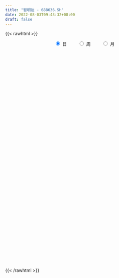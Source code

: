 ```yaml
---
title: "智明达 - 688636.SH"
date: 2022-08-03T09:43:32+08:00
draft: false
---
```

{{< rawhtml >}}
    <div style="text-align: center">
        <label style="padding: 1rem;"><input style="margin-right: .5rem" type="radio" name="period" value="D" checked onclick="period_change(this)">日</label>
        <label style="padding: 1rem;"><input style="margin-right: .5rem" type="radio" name="period" value="W" onclick="period_change(this)">周</label>
        <label style="padding: 1rem;"><input style="margin-right: .5rem" type="radio" name="period" value="M" onclick="period_change(this)">月</label>
    </div>
    <div id="chart" style="height: 700px;"></div> 
    <script type="text/javascript">
        const D_v = [79274.95,53108.27,35374.53,19768.39,12903.11,21244.95,19592.11,17077.95,37607.28,32082.12,19653.44,19874.63,28182.39,15659.11,8612.95,14448.05,12480.01,13834.0,8678.06,15687.41,9665.15,12641.65,10757.03,25453.49,20637.5,12817.15,11473.11,15832.84,8902.2,10963.69,9012.7,10801.53,9935.96,16083.47,13049.67,11991.23,13305.2,11885.19,10457.01,9531.5,12597.78,10538.15,7481.8,9648.52,6982.36,5727.07,6908.27,6891.91,8076.68,6843.13,10282.12,12525.42,8717.39,6806.19,7537.62,7002.62,6052.35,18936.92,11222.48,10868.06,7192.19,8555.87,10202.47,8637.24,8485.13,5854.4,5423.32,7317.7,10358.78,7995.58,6985.21,3930.82,8229.37,9257.38,13684.63,7443.06,9639.89,6440.09,5118.89,4720.68,5715.18,6319.39,4730.19,3236.03,3941.19,4542.49,3548.58,2391.68,4724.45,5131.36,3006.86,4582.27,12167.63,9109.7,5257.21,3745.69,4232.13,2663.39,3377.34,1876.08,6766.85,3268.89,7028.26,4500.81,3339.81,2749.29,4321.29,1896.17,3902.78,4009.63,5134.99,5645.36,4268.24,5788.28,8571.97,4132.04,5221.09,2658.57,6369.04,4418.4,5269.22,5748.34,3895.03,4077.79,4203.3,2617.64,2396.46,1723.37,3371.72,1948.95,3403.93,6611.35,12550.39,5883.54,4080.53,2963.84,4839.79,5405.7,4099.72,4273.32,3401.56,2840.02,5562.17,4030.38,6009.1,3858.13,3098.27,3071.83,3273.31,5636.26,2497.24,2846.06,3055.81,2702.6,2684.9,3300.15,3443.44,3398.85,2516.93,2440.56,3394.5,3945.08,2219.62,1615.38,3695.74,2637.42,2472.02,1704.45,2262.41,1310.73,3256.08,1067.64,3004.91,1230.55,1393.9,3315.03,1538.17,1571.13,2744.67,3426.45,1705.18,2130.29,3638.12,3092.4,2073.75,1056.56,5345.83,4855.16,2439.04,2144.94,4833.9,4285.38,4472.11,4243.49,4300.38,2037.35,1676.84,2963.08,2033.85,1991.07,2774.7,2440.84,1564.53,4666.26,6805.97,7645.61,3843.52,2390.77,1630.23,1650.35,1724.27,2105.97,2113.73,4291.07,2804.98,3250.37,2104.57,1390.28,1268.27,1269.87,2452.77,1798.15,4394.74,3024.84,1379.1,3452.58,2117.88,2205.83,2126.32,1773.73,1399.02,927.14,2496.9,940.99,1956.13,1148.35,2644.78,2124.44,888.91,5257.75,2209.32,1939.49,6113.28,4321.0,3638.03,3485.17,2176.59,2611.23,3175.96,4474.68,2435.5,2428.67,2350.63,4213.36,4416.04,4006.55,2816.58,6498.36,7551.68,5281.35,7694.61,9437.26,7485.81,2977.66,2456.37,7267.24,6538.73,7205.75,6321.31,5688.18,4943.55,5054.7,5122.68,9674.89,3921.21,4640.95,4759.2,2559.19,4167.67,5278.89,6538.19,5419.37,5180.9,4934.72,5125.69,4932.22,3125.15,3653.34,4694.94,1967.23,7594.93,6588.09,6320.98,8121.5,6074.83,4126.41,5724.43,4667.53,3596.91,5092.46,4377.23,2602.55,1831.31,2831.76,2371.71,3538.63,1930.41,3082.56,1690.58,5333.55,5360.24,3081.08,4326.52,5850.57,2534.04,2484.23,4415.44,2609.76,1811.3,2327.28,4923.47]
const D_histogram = [0.0,-1.3708034188,-2.8250977963,-3.6338449263,-3.9202888722,-4.137486379,-3.7952404672,-3.2309762659,-2.2925857301,-1.417022897,-0.636909729,-0.084977418,-0.0679264777,-0.2777396334,-0.302855773,-0.485254633,-0.5570946775,-0.2163692747,0.0758437245,0.6782615018,1.0929013727,1.228410662,1.2843620385,1.8697956493,2.5153838942,2.7749176909,2.7023508192,2.9661919325,2.7808425235,2.9031735708,2.7777447045,2.642773144,2.2967413712,2.55182739,3.1268418117,3.260757971,2.7055280293,1.9946504132,1.3446558154,0.956559907,0.3634082392,0.1282936,0.0581465413,-0.4960089038,-0.8306788152,-1.2891399323,-1.3974445501,-1.4095178561,-0.9911163708,-0.8356699857,-0.7753398387,-0.3567401052,0.1338210698,0.4564794945,0.2672954587,0.2516208489,-0.0379592027,0.6679577345,1.4742909102,1.6055118617,1.6183067041,1.8218257217,1.2149205458,1.2101743334,0.6454114909,0.1591889575,-0.3854210077,-0.5913075394,-0.2779105565,0.0605411191,0.45361413,0.5599784771,0.5436049532,0.2437899968,0.6781187671,0.3568050175,0.8970108535,1.1810255579,1.1783942795,0.7019042656,0.7316392406,1.1130923426,0.8992086269,0.6697864314,0.3696493462,-0.2311443569,-0.4561230637,-0.7837120103,-1.1879267304,-1.9257875416,-2.0715482703,-1.5868552835,0.1620968221,1.778589127,2.9124732099,3.2374477359,3.362212598,3.0333034727,2.9306992131,2.4536289408,1.188822677,0.3164821084,-0.4735441191,-0.8286972044,-0.895879162,-1.5338802096,-2.2368096797,-2.6417360244,-3.225110457,-3.6130900219,-3.6151773732,-3.7135757328,-3.6723701932,-3.4863994912,-1.7755980357,-1.2560088385,-1.8456570513,-2.1260465106,-3.1107524112,-2.8578697837,-3.232363989,-3.1874915808,-3.0522687568,-2.9786105866,-2.2705269056,-1.864912472,-1.5893111724,-1.4053865236,-0.9298971098,-0.8056465543,-1.0593852916,0.0221883829,0.889044178,1.5145002139,1.3110447449,1.1126440158,1.6700281899,1.8856938094,1.7656361114,1.5656964273,1.2307034558,1.0657719791,1.4520759737,1.7225342402,2.4102673794,2.9006272089,2.9675646717,2.6745972292,2.1914754961,2.5054999611,2.4080079404,2.0719911901,1.5859621173,0.9199200936,0.2064147879,-0.0378670314,-0.0389743604,-0.0151530791,-0.2353827802,-0.7458309526,-1.1161627505,-1.5196665208,-1.8536136852,-1.8184612142,-2.04169654,-2.0340043104,-1.9954011732,-1.7670589393,-1.5381390665,-1.2273688626,-1.342106362,-1.3934673361,-1.0788720386,-0.8852541658,-0.7985690536,-1.0369020558,-1.1966969848,-1.0325945906,-1.2224750948,-0.8148298333,-0.4223217243,-0.2101625195,-0.7100841075,-0.9903223619,-1.3150307725,-1.4963453797,-1.8767257937,-1.8445651741,-1.7631882466,-1.6161110258,-0.883686989,-0.0594377475,0.535509241,0.4405931878,0.6154210425,0.814096448,0.6089301344,0.6545978317,0.4317627328,0.5376231907,0.3392075562,0.2634777942,0.1678207883,-0.1922412359,-1.3024291,-1.3531704819,-1.1125659838,-0.7568645524,-0.3727474211,-0.1451832907,-0.0515926462,0.0591747486,0.4134447793,0.7304306376,0.8270763187,0.8105744768,0.8587413506,0.7961784635,0.6567428327,0.4251596741,0.215914254,-0.0894688105,-0.2972212719,-0.210127138,-0.0393184153,0.0608629106,0.0928788405,0.1919609148,0.5380454759,0.4216062615,0.3222666651,0.1966363314,0.18000408,0.1555701426,0.1724830926,0.0640602319,-0.1543972326,-0.2028275679,-0.3561144598,-0.594355973,-0.8317965975,-0.8406032042,-0.4382473946,-0.2169201248,-0.2024907592,-0.2089076804,-0.1739712842,-0.369820993,-0.2805694244,-0.3874417655,-0.4180259461,-0.3114461238,-0.1320680998,-0.353314853,-0.4763047937,0.0888550019,0.2705473268,0.7888709332,1.6411051687,2.0536879635,2.4515761979,2.8814552933,2.7789784053,2.7483877728,2.51185735,2.1363295485,2.1562810192,2.2713701197,2.5478368355,2.6473286748,2.622732236,2.2387026561,1.8888380083,1.7952318337,1.7979647825,1.5805095519,1.1052063702,0.9265609212,1.0451306538,1.0605936978,0.6929443019,0.2190090275,-0.4088797838,-0.5071888805,-0.7663122913,-1.0598466097,-1.4279834663,-1.4572042359,-1.4210319437,-1.2940285149,-1.4992609556,-1.9068529564,-1.5725359205,-0.7514081056,-0.2912639203,-0.2205956334,-0.2479117273,-0.2721042264,-0.2445872777,-0.0866274899,-0.2315159458,-0.3315481432,-0.2660014008,-0.3764714454,-0.6359268665,-0.9769038306,-1.2193259236,-1.2019699571,-1.2248151323,-0.8406518967,-0.3861702328,-0.039470541,0.2330760688,0.3894432015,0.1748126283,0.0716289414,0.2873272822,0.4363000811,0.3859516298,0.1869051022,-0.2051005275]
const D_fast = [0.0,-1.7135042735,-3.8740731001,-5.5912814616,-6.8577976256,-8.1093667271,-8.7159309322,-8.9594107974,-8.594166694,-8.0728595852,-7.4519738494,-6.9212858929,-6.9212165721,-7.2004646361,-7.3012947189,-7.6050072371,-7.816120951,-7.529487867,-7.2183139366,-6.4463307838,-5.7584655698,-5.3158536149,-4.9388117288,-3.8859292057,-2.6114949872,-1.6582317678,-1.0552109347,-0.0498218383,0.4600393835,1.3081638236,1.8771711334,2.4028928589,2.6310464289,3.5240892952,4.8808141699,5.8299198219,5.9510718875,5.7388568747,5.4250262307,5.2760702991,4.7737706911,4.5707294519,4.5151190285,3.8369613575,3.2946217422,2.513875642,2.0562098867,1.6917571167,1.8623795093,1.8089083979,1.6754035854,2.0048182925,2.5288347349,2.9656130333,2.8432528621,2.8904834646,2.5914136123,3.4643199831,4.6392258863,5.1718248033,5.5891963217,6.2481717697,5.9449967302,6.2427941012,5.8393841314,5.3929588374,4.7519936203,4.3982802038,4.6421995475,4.9957865029,5.5022630462,5.7486220127,5.8681497271,5.6292822699,6.233140732,6.0010282367,6.7654867861,7.34475788,7.6367251714,7.335711224,7.5483560091,8.2080821967,8.2190006378,8.1570250502,7.9493003015,7.2907205091,6.9517110364,6.4281940873,5.7269976846,4.507689988,3.8440421917,3.9320213577,5.7214976688,7.7826372554,9.6446396408,10.7789761007,11.7442941123,12.1737108552,12.8037813989,12.9401183617,11.9725177672,11.1792977257,10.2708854684,9.708558082,9.4174063339,8.395935234,7.1338033439,6.0684429931,4.6787909462,3.3875388759,2.4816571812,1.4548648884,0.5779778797,-0.107651291,1.1592506555,1.3648376431,0.3137751674,-0.4981259194,-2.2605199229,-2.7221047413,-3.9046899438,-4.6566904308,-5.284534796,-5.9555292725,-5.8150773179,-5.8756910023,-5.9974174958,-6.1648394779,-5.9218243416,-5.9989854246,-6.5175704849,-5.4304497146,-4.341332875,-3.3372517856,-3.2129460684,-3.1331857935,-2.1582945719,-1.4712055001,-1.1498541702,-0.9583697475,-0.9856868551,-0.884175337,-0.134852349,0.5662394776,1.8565394616,3.0720560934,3.8808847241,4.2565665888,4.3213137298,5.2617131851,5.7662231495,5.9482041967,5.8586656532,5.422603653,4.7607020442,4.506953467,4.4961025479,4.5161355595,4.2370601633,3.5401542528,2.8907817673,2.1073613668,1.310010781,0.8905479485,0.1568884877,-0.3439203603,-0.8041675164,-1.0175900174,-1.1732049111,-1.1692769229,-1.6195410128,-2.0192688209,-1.9743915331,-2.0020872018,-2.115044353,-2.6126028692,-3.0715720443,-3.1656182978,-3.6611175756,-3.4571797725,-3.1702520946,-3.0106335197,-3.6880761345,-4.2158949794,-4.8693610831,-5.4247620353,-6.2743238977,-6.7033045716,-7.0627247057,-7.3196752414,-6.8081729519,-5.9987831472,-5.2699588484,-5.2547266047,-4.9260434894,-4.5238439719,-4.5767777519,-4.3674605967,-4.4823550124,-4.2420887568,-4.3557025023,-4.3655628157,-4.4192646246,-4.8273869578,-6.2631820968,-6.6522160992,-6.6897530971,-6.5232678037,-6.2323375277,-6.04106922,-5.960376737,-5.8348156551,-5.3771844296,-4.8775909119,-4.5741761511,-4.3880343739,-4.1251821623,-3.9887004335,-3.9639503562,-4.0892435963,-4.2445104529,-4.57226072,-4.8543184994,-4.8197561499,-4.6587770311,-4.5433799776,-4.4881443376,-4.3410720346,-3.8604761045,-3.8715137535,-3.8902866836,-3.9667579345,-3.9383891659,-3.9239305676,-3.8638968445,-3.9563046473,-4.2133614198,-4.3124986471,-4.554814154,-4.9416446605,-5.3870344344,-5.605991842,-5.3131978812,-5.1461006425,-5.1822939668,-5.2409378081,-5.2494942329,-5.5377991899,-5.5186899774,-5.7224227599,-5.857513427,-5.8287951356,-5.6824341366,-5.992009603,-6.2340757422,-5.6467021961,-5.3973730395,-4.6818316998,-3.4193211722,-2.4933163864,-1.4825341026,-0.3322911839,0.2599765294,0.9164828401,1.3079167549,1.4664713404,2.025493066,2.7084246964,3.6218506211,4.3831746291,5.0142612493,5.1899073335,5.3122521876,5.6674539715,6.119678116,6.2973502734,6.0983486842,6.1513434655,6.5311958615,6.81180733,6.6173940095,6.198210992,5.4681022348,5.242995918,4.7922944343,4.2337984635,3.5086657403,3.1151439117,2.796058218,2.5995545181,2.0195068385,1.1352015985,1.0763846544,1.7096604428,2.0969886481,2.1125080266,2.0232140009,1.9309954452,1.8973655745,2.0336684898,1.8309010474,1.6479818143,1.6470282064,1.4424403005,1.0240031627,0.438800241,-0.1084533329,-0.3915898557,-0.7206388139,-0.5466385525,-0.1886994469,0.1481326097,0.4789482368,0.7326761698,0.5617487536,0.4764723021,0.7640024635,1.0220502826,1.0681897388,0.9158694867,0.4725887252]
const D_slow = [0.0,-0.3427008547,-1.0489753038,-1.9574365353,-2.9375087534,-3.9718803481,-4.9206904649,-5.7284345314,-6.3015809639,-6.6558366882,-6.8150641204,-6.8363084749,-6.8532900944,-6.9227250027,-6.9984389459,-7.1197526042,-7.2590262736,-7.3131185922,-7.2941576611,-7.1245922856,-6.8513669425,-6.544264277,-6.2231737673,-5.755724855,-5.1268788814,-4.4331494587,-3.7575617539,-3.0160137708,-2.3208031399,-1.5950097472,-0.9005735711,-0.2398802851,0.3343050577,0.9722619052,1.7539723581,2.5691618509,3.2455438582,3.7442064615,4.0803704154,4.3195103921,4.4103624519,4.4424358519,4.4569724872,4.3329702613,4.1253005575,3.8030155744,3.4536544368,3.1012749728,2.8534958801,2.6445783837,2.450743424,2.3615583977,2.3950136651,2.5091335388,2.5759574034,2.6388626157,2.629372815,2.7963622486,3.1649349761,3.5663129416,3.9708896176,4.426346048,4.7300761845,5.0326197678,5.1939726405,5.2337698799,5.137414628,4.9895877431,4.920110104,4.9352453838,5.0486489163,5.1886435356,5.3245447739,5.3854922731,5.5550219649,5.6442232192,5.8684759326,6.1637323221,6.4583308919,6.6338069584,6.8167167685,7.0949898542,7.3197920109,7.4872386187,7.5796509553,7.5218648661,7.4078341001,7.2119060976,6.914924415,6.4334775296,5.915590462,5.5188766411,5.5594008467,6.0040481284,6.7321664309,7.5415283649,8.3820815143,9.1404073825,9.8730821858,10.486489421,10.7836950902,10.8628156173,10.7444295875,10.5372552864,10.3132854959,9.9298154435,9.3706130236,8.7101790175,7.9039014032,7.0006288978,6.0968345545,5.1684406213,4.2503480729,3.3787482002,2.9348486912,2.6208464816,2.1594322188,1.6279205911,0.8502324883,0.1357650424,-0.6723259548,-1.46919885,-2.2322660392,-2.9769186859,-3.5445504123,-4.0107785303,-4.4081063234,-4.7594529543,-4.9919272317,-5.1933388703,-5.4581851932,-5.4526380975,-5.230377053,-4.8517519995,-4.5239908133,-4.2458298093,-3.8283227619,-3.3568993095,-2.9154902816,-2.5240661748,-2.2163903109,-1.9499473161,-1.5869283227,-1.1562947626,-0.5537279178,0.1714288844,0.9133200524,1.5819693597,2.1298382337,2.756213224,3.3582152091,3.8762130066,4.2727035359,4.5026835593,4.5542872563,4.5448204984,4.5350769083,4.5312886386,4.4724429435,4.2859852054,4.0069445178,3.6270278876,3.1636244663,2.7090091627,2.1985850277,1.6900839501,1.1912336568,0.749468922,0.3649341554,0.0580919397,-0.2774346508,-0.6258014848,-0.8955194945,-1.1168330359,-1.3164752993,-1.5757008133,-1.8748750595,-2.1330237072,-2.4386424809,-2.6423499392,-2.7479303703,-2.8004710002,-2.977992027,-3.2255726175,-3.5543303106,-3.9284166556,-4.397598104,-4.8587393975,-5.2995364591,-5.7035642156,-5.9244859629,-5.9393453997,-5.8054680895,-5.6953197925,-5.5414645319,-5.3379404199,-5.1857078863,-5.0220584284,-4.9141177452,-4.7797119475,-4.6949100585,-4.6290406099,-4.5870854128,-4.6351457218,-4.9607529968,-5.2990456173,-5.5771871132,-5.7664032513,-5.8595901066,-5.8958859293,-5.9087840908,-5.8939904037,-5.7906292089,-5.6080215495,-5.4012524698,-5.1986088506,-4.983923513,-4.7848788971,-4.6206931889,-4.5144032704,-4.4604247069,-4.4827919095,-4.5570972275,-4.609629012,-4.6194586158,-4.6042428882,-4.581023178,-4.5330329493,-4.3985215804,-4.293120015,-4.2125533487,-4.1633942659,-4.1183932459,-4.0795007102,-4.0363799371,-4.0203648791,-4.0589641873,-4.1096710792,-4.1986996942,-4.3472886874,-4.5552378368,-4.7653886379,-4.8749504865,-4.9291805177,-4.9798032075,-5.0320301276,-5.0755229487,-5.1679781969,-5.238120553,-5.3349809944,-5.4394874809,-5.5173490119,-5.5503660368,-5.6386947501,-5.7577709485,-5.735557198,-5.6679203663,-5.470702633,-5.0604263408,-4.54700435,-3.9341103005,-3.2137464772,-2.5190018758,-1.8319049326,-1.2039405951,-0.669858208,-0.1307879532,0.4370545767,1.0740137856,1.7358459543,2.3915290133,2.9512046773,3.4234141794,3.8722221378,4.3217133334,4.7168407214,4.993142314,5.2247825443,5.4860652077,5.7512136322,5.9244497076,5.9792019645,5.8769820186,5.7501847984,5.5586067256,5.2936450732,4.9366492066,4.5723481476,4.2170901617,3.893583033,3.5187677941,3.042054555,2.6489205749,2.4610685485,2.3882525684,2.33310366,2.2711257282,2.2030996716,2.1419528522,2.1202959797,2.0624169933,1.9795299575,1.9130296073,1.8189117459,1.6599300293,1.4157040716,1.1108725907,0.8103801014,0.5041763184,0.2940133442,0.197470786,0.1876031507,0.2458721679,0.3432329683,0.3869361254,0.4048433607,0.4766751813,0.5857502015,0.682238109,0.7289643845,0.6776892527]
const D_data = [['2021-04-08', 85.0, 107.98, 82.01, 119.88],['2021-04-09', 95.8, 86.5, 86.5, 97.9],['2021-04-12', 84.1, 76.0, 76.0, 86.49],['2021-04-13', 75.21, 75.14, 73.09, 79.44],['2021-04-14', 75.0, 75.33, 74.05, 77.0],['2021-04-15', 74.65, 71.1, 69.8, 75.27],['2021-04-16', 70.68, 74.63, 70.2, 75.97],['2021-04-19', 73.66, 76.29, 73.61, 77.58],['2021-04-20', 75.77, 81.98, 74.37, 86.87],['2021-04-21', 83.99, 83.7, 82.54, 89.5],['2021-04-22', 84.78, 85.21, 82.09, 86.66],['2021-04-23', 84.49, 84.7, 83.5, 87.35],['2021-04-26', 84.78, 78.5, 77.0, 86.5],['2021-04-27', 78.2, 74.01, 73.66, 78.84],['2021-04-28', 73.6, 74.46, 72.02, 74.96],['2021-04-29', 73.8, 70.6, 70.18, 76.95],['2021-04-30', 70.6, 69.85, 68.51, 72.42],['2021-05-06', 70.0, 74.4, 69.5, 74.64],['2021-05-07', 74.4, 74.41, 72.44, 75.2],['2021-05-10', 75.1, 80.0, 75.0, 80.96],['2021-05-11', 79.2, 80.12, 77.1, 81.5],['2021-05-12', 79.86, 78.09, 74.42, 80.31],['2021-05-13', 77.0, 77.71, 76.83, 82.47],['2021-05-14', 78.1, 86.5, 77.21, 88.89],['2021-05-17', 87.0, 91.58, 87.0, 94.19],['2021-05-18', 90.48, 90.64, 88.12, 93.3],['2021-05-19', 89.44, 88.6, 87.51, 93.8],['2021-05-20', 90.16, 95.13, 87.02, 97.99],['2021-05-21', 95.1, 91.64, 90.8, 95.13],['2021-05-24', 91.5, 97.33, 88.57, 97.84],['2021-05-25', 99.2, 96.32, 95.01, 100.98],['2021-05-26', 96.71, 97.59, 96.4, 103.5],['2021-05-27', 97.0, 95.63, 94.22, 99.2],['2021-05-28', 96.02, 104.96, 95.3, 105.12],['2021-05-31', 104.0, 113.7, 103.99, 113.7],['2021-06-01', 112.05, 112.97, 110.56, 116.59],['2021-06-02', 111.03, 106.0, 103.88, 116.59],['2021-06-03', 107.3, 103.0, 102.12, 110.38],['2021-06-04', 102.5, 101.97, 100.64, 106.5],['2021-06-07', 103.02, 103.96, 99.57, 106.86],['2021-06-08', 103.05, 99.88, 97.03, 103.99],['2021-06-09', 99.88, 102.95, 99.02, 104.44],['2021-06-10', 102.56, 104.9, 101.0, 107.18],['2021-06-11', 106.0, 97.59, 97.5, 106.64],['2021-06-15', 97.04, 98.0, 95.0, 99.88],['2021-06-16', 97.28, 94.01, 93.75, 99.91],['2021-06-17', 94.1, 96.3, 92.8, 97.47],['2021-06-18', 95.9, 96.52, 95.55, 99.85],['2021-06-21', 96.27, 102.48, 95.57, 104.23],['2021-06-22', 102.66, 100.4, 99.1, 104.28],['2021-06-23', 104.01, 99.51, 99.34, 106.65],['2021-06-24', 101.0, 105.19, 100.51, 106.32],['2021-06-25', 105.0, 108.81, 104.63, 109.66],['2021-06-28', 108.88, 109.5, 107.0, 112.68],['2021-06-29', 109.8, 104.1, 102.13, 110.88],['2021-06-30', 103.9, 106.3, 103.01, 109.64],['2021-07-01', 106.3, 102.5, 101.99, 107.85],['2021-07-02', 106.48, 116.75, 104.8, 123.0],['2021-07-05', 120.0, 123.4, 118.0, 125.0],['2021-07-06', 123.04, 119.2, 116.72, 126.68],['2021-07-07', 120.45, 119.94, 115.11, 120.84],['2021-07-08', 119.94, 124.9, 118.3, 128.55],['2021-07-09', 122.3, 115.52, 114.17, 124.7],['2021-07-12', 115.8, 123.08, 115.8, 123.6],['2021-07-13', 123.57, 115.99, 114.78, 123.8],['2021-07-14', 115.98, 115.19, 111.12, 116.02],['2021-07-15', 113.13, 112.31, 109.31, 114.69],['2021-07-16', 112.4, 114.85, 111.59, 118.68],['2021-07-19', 113.98, 122.01, 113.85, 124.87],['2021-07-20', 120.97, 124.71, 119.0, 126.77],['2021-07-21', 124.14, 128.3, 124.14, 130.49],['2021-07-22', 127.0, 127.2, 124.67, 128.4],['2021-07-23', 128.18, 127.1, 123.24, 132.53],['2021-07-26', 127.2, 123.77, 122.09, 130.87],['2021-07-27', 125.24, 134.49, 123.98, 140.6],['2021-07-28', 132.0, 126.54, 124.6, 134.99],['2021-07-29', 127.29, 139.26, 127.29, 140.0],['2021-07-30', 138.0, 139.98, 136.3, 143.0],['2021-08-02', 141.59, 139.0, 135.01, 141.59],['2021-08-03', 139.0, 133.45, 133.0, 141.68],['2021-08-04', 136.31, 140.12, 134.6, 142.88],['2021-08-05', 139.58, 147.38, 137.4, 147.8],['2021-08-06', 145.9, 142.21, 141.02, 146.46],['2021-08-09', 142.21, 142.5, 140.5, 145.5],['2021-08-10', 144.86, 141.67, 140.68, 146.95],['2021-08-11', 142.0, 136.59, 134.0, 142.0],['2021-08-12', 136.01, 139.85, 134.1, 140.43],['2021-08-13', 140.0, 137.61, 135.12, 140.5],['2021-08-16', 137.47, 134.88, 129.0, 138.74],['2021-08-17', 134.99, 127.3, 126.01, 135.46],['2021-08-18', 129.21, 131.6, 126.58, 132.5],['2021-08-19', 130.51, 139.77, 130.32, 140.5],['2021-08-20', 145.0, 161.9, 141.36, 162.8],['2021-08-23', 162.55, 170.98, 161.69, 172.96],['2021-08-24', 164.0, 175.19, 163.8, 175.8],['2021-08-25', 172.73, 172.5, 168.56, 180.0],['2021-08-26', 172.19, 175.0, 170.82, 182.63],['2021-08-27', 170.74, 172.58, 168.23, 174.98],['2021-08-30', 172.47, 178.0, 170.0, 182.83],['2021-08-31', 178.6, 175.35, 174.48, 180.58],['2021-09-01', 175.35, 163.73, 161.92, 176.99],['2021-09-02', 162.67, 165.0, 161.17, 170.96],['2021-09-03', 166.66, 163.0, 151.49, 170.79],['2021-09-06', 159.2, 166.34, 154.37, 167.69],['2021-09-07', 167.38, 169.6, 163.1, 178.87],['2021-09-08', 167.0, 161.0, 158.28, 168.88],['2021-09-09', 160.01, 156.41, 151.0, 162.97],['2021-09-10', 157.6, 156.47, 154.0, 158.88],['2021-09-13', 156.46, 150.38, 147.31, 156.46],['2021-09-14', 152.64, 148.51, 147.01, 155.0],['2021-09-15', 149.0, 150.32, 142.8, 151.64],['2021-09-16', 150.19, 146.7, 144.57, 155.46],['2021-09-17', 152.0, 146.0, 139.0, 152.8],['2021-09-22', 142.22, 146.1, 139.02, 149.27],['2021-09-23', 146.1, 168.7, 146.1, 172.68],['2021-09-24', 165.0, 159.0, 158.1, 166.99],['2021-09-27', 160.0, 144.0, 140.99, 160.0],['2021-09-28', 146.16, 144.19, 141.5, 147.59],['2021-09-29', 144.19, 130.0, 127.08, 144.19],['2021-09-30', 130.0, 141.2, 130.0, 142.48],['2021-10-08', 145.0, 130.52, 130.1, 145.0],['2021-10-11', 130.29, 132.15, 127.78, 137.3],['2021-10-12', 129.0, 131.0, 125.0, 133.86],['2021-10-13', 129.57, 128.0, 123.23, 129.57],['2021-10-14', 127.35, 135.5, 127.11, 138.8],['2021-10-15', 134.08, 132.53, 131.88, 139.35],['2021-10-18', 131.5, 130.76, 128.0, 133.69],['2021-10-19', 129.95, 129.0, 128.0, 132.27],['2021-10-20', 129.0, 132.81, 127.0, 133.91],['2021-10-21', 133.4, 128.61, 128.5, 133.98],['2021-10-22', 128.23, 122.01, 120.14, 128.23],['2021-10-25', 122.27, 139.8, 121.01, 139.8],['2021-10-26', 129.5, 142.0, 124.01, 147.6],['2021-10-27', 144.84, 143.27, 140.5, 148.49],['2021-10-28', 146.07, 134.49, 134.31, 146.07],['2021-10-29', 132.0, 133.81, 131.64, 138.68],['2021-11-01', 140.0, 144.8, 134.57, 146.5],['2021-11-02', 155.0, 143.53, 142.41, 158.6],['2021-11-03', 143.58, 140.6, 138.84, 147.88],['2021-11-04', 141.2, 139.68, 138.13, 146.94],['2021-11-05', 139.86, 137.32, 137.32, 145.49],['2021-11-08', 136.11, 138.72, 134.69, 139.97],['2021-11-09', 137.0, 146.99, 136.86, 147.32],['2021-11-10', 146.39, 148.4, 144.75, 150.33],['2021-11-11', 147.24, 157.77, 147.24, 161.18],['2021-11-12', 160.24, 160.6, 157.0, 161.99],['2021-11-15', 156.91, 159.24, 156.91, 165.0],['2021-11-16', 158.75, 156.56, 156.0, 162.42],['2021-11-17', 156.26, 154.29, 153.11, 157.88],['2021-11-18', 153.7, 166.06, 152.81, 168.78],['2021-11-19', 164.21, 163.9, 163.11, 168.2],['2021-11-22', 162.82, 162.05, 160.71, 165.68],['2021-11-23', 164.63, 159.99, 159.55, 166.87],['2021-11-24', 157.78, 156.24, 154.01, 161.88],['2021-11-25', 153.04, 153.0, 152.23, 158.8],['2021-11-26', 152.67, 157.0, 152.67, 159.62],['2021-11-29', 155.03, 160.0, 153.23, 161.4],['2021-11-30', 159.88, 161.0, 158.01, 163.88],['2021-12-01', 160.96, 157.95, 154.98, 161.17],['2021-12-02', 156.51, 152.56, 152.0, 157.02],['2021-12-03', 152.55, 151.77, 151.0, 155.6],['2021-12-06', 152.14, 148.74, 147.59, 158.0],['2021-12-07', 151.72, 146.74, 143.0, 151.72],['2021-12-08', 145.88, 149.5, 145.5, 150.66],['2021-12-09', 151.5, 144.55, 143.87, 151.5],['2021-12-10', 144.38, 145.5, 142.5, 146.88],['2021-12-13', 143.84, 144.6, 138.3, 146.0],['2021-12-14', 140.57, 146.33, 140.57, 148.66],['2021-12-15', 146.21, 146.33, 145.38, 151.49],['2021-12-16', 147.73, 147.74, 145.37, 148.78],['2021-12-17', 147.74, 141.89, 139.0, 147.74],['2021-12-20', 139.31, 141.07, 139.0, 144.43],['2021-12-21', 142.97, 145.27, 137.02, 146.9],['2021-12-22', 143.2, 144.2, 143.2, 147.0],['2021-12-23', 143.23, 142.77, 140.3, 144.47],['2021-12-24', 141.92, 137.34, 134.62, 142.26],['2021-12-27', 137.49, 136.1, 134.15, 138.4],['2021-12-28', 136.09, 138.99, 136.0, 139.71],['2021-12-29', 138.57, 133.25, 133.25, 139.85],['2021-12-30', 133.6, 140.15, 132.52, 140.98],['2021-12-31', 141.77, 141.25, 137.73, 141.78],['2022-01-04', 141.28, 139.98, 136.13, 145.29],['2022-01-05', 139.6, 129.49, 128.7, 139.61],['2022-01-06', 129.0, 129.0, 123.69, 131.86],['2022-01-07', 128.99, 125.39, 124.77, 129.48],['2022-01-10', 124.68, 124.15, 122.0, 126.5],['2022-01-11', 124.7, 118.18, 117.88, 125.71],['2022-01-12', 118.21, 120.25, 116.46, 121.71],['2022-01-13', 119.02, 119.0, 116.01, 121.0],['2022-01-14', 116.76, 118.3, 116.76, 120.6],['2022-01-17', 117.48, 126.19, 117.03, 126.82],['2022-01-18', 125.97, 130.34, 125.33, 131.75],['2022-01-19', 130.32, 130.67, 127.0, 135.88],['2022-01-20', 131.94, 122.95, 120.08, 131.94],['2022-01-21', 122.15, 126.17, 120.0, 129.5],['2022-01-24', 128.06, 127.28, 123.48, 129.8],['2022-01-25', 127.9, 122.02, 121.7, 130.0],['2022-01-26', 120.2, 124.51, 118.8, 126.0],['2022-01-27', 124.91, 120.39, 120.0, 124.91],['2022-01-28', 122.4, 123.89, 117.18, 124.3],['2022-02-07', 124.2, 119.5, 116.31, 126.0],['2022-02-08', 119.5, 119.87, 115.03, 120.79],['2022-02-09', 119.87, 118.67, 117.02, 120.0],['2022-02-10', 122.67, 113.45, 111.28, 122.67],['2022-02-11', 113.0, 98.77, 97.0, 113.27],['2022-02-14', 97.5, 107.1, 97.5, 108.85],['2022-02-15', 105.9, 109.5, 104.08, 111.98],['2022-02-16', 109.07, 111.0, 106.41, 111.88],['2022-02-17', 110.36, 112.08, 109.51, 113.98],['2022-02-18', 111.25, 110.73, 107.65, 112.48],['2022-02-21', 111.0, 109.0, 107.0, 112.02],['2022-02-22', 109.19, 108.93, 104.5, 109.62],['2022-02-23', 106.47, 112.6, 106.47, 113.73],['2022-02-24', 112.0, 113.6, 107.31, 115.0],['2022-02-25', 113.55, 111.8, 109.5, 114.05],['2022-02-28', 114.8, 110.5, 109.88, 115.8],['2022-03-01', 111.0, 111.34, 110.58, 114.5],['2022-03-02', 111.33, 109.88, 107.77, 111.33],['2022-03-03', 109.6, 108.28, 106.58, 109.6],['2022-03-04', 105.5, 105.9, 105.2, 109.2],['2022-03-07', 106.25, 104.6, 102.77, 108.73],['2022-03-08', 103.0, 101.41, 100.31, 105.73],['2022-03-09', 101.05, 100.44, 92.8, 104.0],['2022-03-10', 103.0, 102.95, 98.85, 105.36],['2022-03-11', 100.0, 103.94, 98.89, 103.99],['2022-03-14', 105.0, 103.14, 100.98, 109.13],['2022-03-15', 100.8, 102.05, 100.01, 107.84],['2022-03-16', 103.37, 102.71, 97.8, 104.27],['2022-03-17', 103.7, 106.67, 103.69, 108.4],['2022-03-18', 106.68, 101.26, 100.98, 107.31],['2022-03-21', 101.13, 100.58, 99.0, 102.82],['2022-03-22', 99.5, 99.25, 99.02, 101.37],['2022-03-23', 98.18, 99.79, 95.6, 104.56],['2022-03-24', 98.85, 99.13, 97.6, 100.66],['2022-03-25', 98.95, 99.18, 97.16, 104.0],['2022-03-28', 98.99, 96.88, 96.05, 98.99],['2022-03-29', 96.45, 94.0, 89.17, 97.89],['2022-03-30', 92.35, 94.68, 91.66, 95.39],['2022-03-31', 93.89, 92.0, 91.7, 96.11],['2022-04-01', 92.0, 88.88, 87.7, 92.0],['2022-04-06', 88.37, 86.39, 86.03, 89.43],['2022-04-07', 88.01, 87.25, 85.21, 88.87],['2022-04-08', 86.97, 92.27, 86.62, 96.5],['2022-04-11', 89.32, 90.73, 88.93, 97.31],['2022-04-12', 89.2, 87.9, 85.87, 92.31],['2022-04-13', 86.01, 86.78, 84.32, 88.98],['2022-04-14', 86.99, 86.5, 85.2, 87.8],['2022-04-15', 85.18, 82.22, 82.03, 87.78],['2022-04-18', 79.41, 84.5, 79.41, 84.79],['2022-04-19', 83.65, 80.97, 80.67, 85.35],['2022-04-20', 80.5, 80.46, 80.1, 81.36],['2022-04-21', 81.5, 81.31, 80.5, 84.37],['2022-04-22', 81.58, 82.03, 80.62, 84.49],['2022-04-25', 82.0, 75.9, 74.81, 82.57],['2022-04-26', 75.18, 75.05, 73.23, 78.0],['2022-04-27', 74.18, 83.9, 71.06, 84.9],['2022-04-28', 82.01, 80.45, 79.67, 82.49],['2022-04-29', 80.18, 86.2, 80.18, 88.68],['2022-05-05', 86.2, 94.33, 84.12, 97.63],['2022-05-06', 92.63, 93.05, 90.33, 98.33],['2022-05-09', 94.93, 96.27, 90.2, 98.12],['2022-05-10', 96.0, 100.55, 92.93, 104.0],['2022-05-11', 99.05, 96.63, 96.5, 101.5],['2022-05-12', 95.63, 99.08, 95.01, 99.88],['2022-05-13', 98.08, 97.67, 96.56, 100.41],['2022-05-16', 98.0, 96.0, 95.06, 102.43],['2022-05-17', 97.16, 101.66, 94.37, 102.1],['2022-05-18', 100.66, 105.02, 100.09, 107.19],['2022-05-19', 104.04, 110.15, 102.63, 110.99],['2022-05-20', 109.89, 111.24, 109.89, 115.0],['2022-05-23', 110.1, 112.3, 109.03, 114.88],['2022-05-24', 111.7, 109.02, 108.37, 116.2],['2022-05-25', 112.87, 109.57, 107.36, 112.87],['2022-05-26', 108.11, 113.58, 105.79, 116.22],['2022-05-27', 114.5, 116.57, 111.11, 116.97],['2022-05-30', 116.45, 115.23, 110.32, 118.88],['2022-05-31', 112.5, 111.89, 110.68, 115.88],['2022-06-01', 111.28, 115.38, 111.17, 116.79],['2022-06-02', 113.6, 120.5, 113.6, 122.44],['2022-06-06', 121.78, 121.22, 119.42, 129.0],['2022-06-07', 120.01, 117.0, 115.0, 121.15],['2022-06-08', 115.68, 114.6, 113.0, 117.63],['2022-06-09', 113.22, 110.45, 109.2, 114.29],['2022-06-10', 111.97, 115.58, 110.0, 117.63],['2022-06-13', 114.69, 112.89, 110.87, 115.87],['2022-06-14', 112.0, 111.0, 107.1, 112.0],['2022-06-15', 109.87, 108.0, 108.0, 115.77],['2022-06-16', 109.78, 110.69, 108.1, 114.0],['2022-06-17', 110.81, 111.0, 108.0, 114.25],['2022-06-20', 109.67, 112.07, 109.5, 113.88],['2022-06-21', 111.99, 107.1, 103.21, 112.0],['2022-06-22', 107.63, 102.0, 101.88, 109.58],['2022-06-23', 101.1, 110.11, 101.08, 111.2],['2022-06-24', 113.41, 118.78, 110.13, 121.68],['2022-06-27', 119.99, 117.66, 116.16, 120.81],['2022-06-28', 117.1, 114.35, 113.47, 118.79],['2022-06-29', 115.0, 113.38, 113.0, 119.55],['2022-06-30', 112.18, 113.39, 111.0, 115.47],['2022-07-01', 112.61, 114.15, 112.61, 118.26],['2022-07-04', 113.13, 116.46, 109.36, 118.57],['2022-07-05', 116.74, 112.87, 110.01, 116.74],['2022-07-06', 111.81, 112.83, 111.11, 116.17],['2022-07-07', 112.83, 114.85, 112.83, 115.95],['2022-07-08', 115.05, 112.53, 112.01, 117.54],['2022-07-11', 111.11, 109.5, 109.26, 112.5],['2022-07-12', 109.38, 106.42, 105.0, 111.03],['2022-07-13', 108.88, 105.37, 104.49, 108.88],['2022-07-14', 104.0, 107.18, 103.28, 109.66],['2022-07-15', 109.21, 105.78, 105.6, 109.21],['2022-07-18', 107.74, 111.09, 104.13, 112.6],['2022-07-19', 110.1, 113.79, 110.1, 118.8],['2022-07-20', 113.15, 114.47, 111.49, 116.0],['2022-07-21', 114.47, 115.33, 112.31, 118.87],['2022-07-22', 114.18, 115.33, 110.03, 118.8],['2022-07-25', 116.05, 110.8, 110.68, 117.98],['2022-07-26', 110.11, 111.49, 108.42, 113.31],['2022-07-27', 111.49, 116.0, 110.38, 117.68],['2022-07-28', 117.5, 116.52, 115.1, 119.88],['2022-07-29', 117.48, 114.71, 112.6, 117.48],['2022-08-01', 115.96, 112.5, 111.41, 115.97],['2022-08-02', 112.07, 108.57, 107.18, 115.0]]
const W_v = [132383.22,108883.09,126295.42,79382.51,22512.06,74204.73,69662.8,56797.35,60688.3,49797.75,26509.61,46444.74,46335.7,48041.07,35717.79,37499.76,46465.05,26604.33,17659.97,29612.57,25008.12,22317.42,16807.37,22961.0,18492.29,18667.1,5269.22,20542.1,12844.43,32089.65,22020.09,22299.8,17576.91,14589.52,15194.28,14113.24,11005.69,10012.03,10985.6,10934.56,15841.53,22135.26,10702.19,18252.3,17160.48,13040.02,9283.36,13049.6,11676.34,7720.18,12064.23,10262.09,16232.02,14865.44,21950.89,12833.03,30051.71,33021.21,28717.03,16127.01,27352.07,21531.34,30592.73,24190.11,16735.31,12613.89,23951.96,13854.77,7250.75]
const W_histogram = [0.0,-0.7575156695,-0.5482311864,-1.3330327887,-1.4580285878,-0.679048255,0.1837062928,1.5753516629,2.1810865621,2.1687966894,1.976078459,2.5284739437,3.2355650445,3.4099669921,3.2693131474,3.7556345331,4.6410833536,5.0400447401,4.6658090872,5.6596245458,6.5773526551,6.091344878,4.9317404404,3.148045017,2.5573112543,0.7738573138,-1.2110609357,-2.4055940099,-3.8362620631,-3.9067830894,-3.6412375651,-1.9089980421,-0.6189959239,-0.3233330401,-0.5590894218,-1.1806664573,-1.8390383452,-2.541756655,-2.6897421747,-3.73781903,-4.7269136189,-4.6617034502,-4.5762182321,-5.9296715968,-5.734199631,-5.2600431974,-5.0688892165,-4.8021416784,-4.5370005757,-4.23813415,-4.4487180485,-4.0837730387,-4.2256303364,-4.0388318765,-3.3683803098,-2.2512219655,-1.0498221537,0.7149600628,2.2128595677,3.370571508,3.6819027616,3.4597247035,3.6957011979,3.4060693536,2.9865074123,2.1733104637,2.1912943523,2.0752834978,1.5243653198]
const W_fast = [0.0,-0.9468945869,-0.8746679004,-1.9927276999,-2.4822306459,-1.8730123769,-0.9643312559,0.8211520299,1.9721585697,2.5020678693,2.8033692537,3.9878832243,5.5038655862,6.5307592819,7.207433724,8.632663743,10.6783834019,12.3373559734,13.1295725923,15.5382941873,18.1003604605,19.1371889029,19.2105195754,18.2138354062,18.2624294571,16.6724398451,14.3847563616,12.5888247849,10.199091216,9.1518744173,8.5071105503,9.7621005628,10.8973537001,11.1121833239,10.7366545867,9.8199109369,8.7017794627,7.3636219891,6.5432009258,4.5606693129,2.3898463193,1.2896306254,0.2310612855,-2.6048099783,-3.8428879204,-4.6837422861,-5.7598106093,-6.6935984909,-7.5627075321,-8.3233746438,-9.6461380545,-10.3021363044,-11.5004011862,-12.3233106954,-12.4949542061,-11.9406013532,-11.0016570798,-9.0581348476,-7.0070204508,-5.0066656335,-3.7748586895,-3.1321055718,-1.9722037778,-1.4103182837,-1.0832533719,-1.3531227047,-0.787315228,-0.384505208,-0.5543320561]
const W_slow = [0.0,-0.1893789174,-0.326436714,-0.6596949112,-1.0242020581,-1.1939641219,-1.1480375487,-0.754199633,-0.2089279924,0.3332711799,0.8272907947,1.4594092806,2.2683005417,3.1207922898,3.9381205766,4.8770292099,6.0373000483,7.2973112333,8.4637635051,9.8786696416,11.5230078054,13.0458440249,14.278779135,15.0657903892,15.7051182028,15.8985825312,15.5958172973,14.9944187948,14.0353532791,13.0586575067,12.1483481154,11.6710986049,11.5163496239,11.4355163639,11.2957440085,11.0005773942,10.5408178079,9.9053786441,9.2329431004,8.2984883429,7.1167599382,5.9513340756,4.8072795176,3.3248616184,1.8913117107,0.5763009113,-0.6909213928,-1.8914568124,-3.0257069564,-4.0852404938,-5.197420006,-6.2183632657,-7.2747708498,-8.2844788189,-9.1265738963,-9.6893793877,-9.9518349261,-9.7730949104,-9.2198800185,-8.3772371415,-7.4567614511,-6.5918302752,-5.6679049758,-4.8163876373,-4.0697607843,-3.5264331683,-2.9786095803,-2.4597887058,-2.0786973759]
const W_data = [['2021-04-09', 85.0, 86.5, 82.01, 119.88],['2021-04-16', 84.1, 74.63, 69.8, 86.49],['2021-04-23', 73.66, 84.7, 73.61, 89.5],['2021-04-30', 84.78, 69.85, 68.51, 86.5],['2021-05-07', 70.0, 74.41, 69.5, 75.2],['2021-05-14', 75.1, 86.5, 74.42, 88.89],['2021-05-21', 87.0, 91.64, 87.0, 97.99],['2021-05-28', 91.5, 104.96, 88.57, 105.12],['2021-06-04', 104.0, 101.97, 100.64, 116.59],['2021-06-11', 103.02, 97.59, 97.03, 107.18],['2021-06-18', 97.04, 96.52, 92.8, 99.91],['2021-06-25', 96.27, 108.81, 95.57, 109.66],['2021-07-02', 108.88, 116.75, 101.99, 123.0],['2021-07-09', 120.0, 115.52, 114.17, 128.55],['2021-07-16', 115.8, 114.85, 109.31, 123.8],['2021-07-23', 113.98, 127.1, 113.85, 132.53],['2021-07-30', 127.2, 139.98, 122.09, 143.0],['2021-08-06', 141.59, 142.21, 133.0, 147.8],['2021-08-13', 142.21, 137.61, 134.0, 146.95],['2021-08-20', 137.47, 161.9, 126.01, 162.8],['2021-08-27', 162.55, 172.58, 161.69, 182.63],['2021-09-03', 172.47, 163.0, 151.49, 182.83],['2021-09-10', 159.2, 156.47, 151.0, 178.87],['2021-09-17', 156.46, 146.0, 139.0, 156.46],['2021-09-24', 142.22, 159.0, 139.02, 172.68],['2021-09-30', 160.0, 141.2, 127.08, 160.0],['2021-10-08', 145.0, 130.52, 130.1, 145.0],['2021-10-15', 130.29, 132.53, 123.23, 139.35],['2021-10-22', 131.5, 122.01, 120.14, 133.98],['2021-10-29', 122.27, 133.81, 121.01, 148.49],['2021-11-05', 140.0, 137.32, 134.57, 158.6],['2021-11-12', 136.11, 160.6, 134.69, 161.99],['2021-11-19', 156.91, 163.9, 152.81, 168.78],['2021-11-26', 162.82, 157.0, 152.23, 166.87],['2021-12-03', 155.03, 151.77, 151.0, 163.88],['2021-12-10', 152.14, 145.5, 142.5, 158.0],['2021-12-17', 143.84, 141.89, 138.3, 151.49],['2021-12-24', 139.31, 137.34, 134.62, 147.0],['2021-12-31', 137.49, 141.25, 132.52, 141.78],['2022-01-07', 141.28, 125.39, 123.69, 145.29],['2022-01-14', 124.68, 118.3, 116.01, 126.5],['2022-01-21', 117.48, 126.17, 117.03, 135.88],['2022-01-28', 128.06, 123.89, 117.18, 130.0],['2022-02-11', 124.2, 98.77, 97.0, 126.0],['2022-02-18', 97.5, 110.73, 97.5, 113.98],['2022-02-25', 111.0, 111.8, 104.5, 115.0],['2022-03-04', 114.8, 105.9, 105.2, 115.8],['2022-03-11', 106.25, 103.94, 92.8, 108.73],['2022-03-18', 105.0, 101.26, 97.8, 109.13],['2022-03-25', 101.13, 99.18, 95.6, 104.56],['2022-04-01', 98.99, 88.88, 87.7, 98.99],['2022-04-08', 88.37, 92.27, 85.21, 96.5],['2022-04-15', 89.32, 82.22, 82.03, 97.31],['2022-04-22', 79.41, 82.03, 79.41, 85.35],['2022-04-29', 82.0, 86.2, 71.06, 88.68],['2022-05-06', 86.2, 93.05, 84.12, 98.33],['2022-05-13', 94.93, 97.67, 90.2, 104.0],['2022-05-20', 98.0, 111.24, 94.37, 115.0],['2022-05-27', 110.1, 116.57, 105.79, 116.97],['2022-06-02', 116.45, 120.5, 110.32, 122.44],['2022-06-10', 121.78, 115.58, 109.2, 129.0],['2022-06-17', 114.69, 111.0, 107.1, 115.87],['2022-06-24', 109.67, 118.78, 101.08, 121.68],['2022-07-01', 119.99, 114.15, 111.0, 120.81],['2022-07-08', 113.13, 112.53, 109.36, 118.57],['2022-07-15', 111.11, 105.78, 103.28, 112.5],['2022-07-22', 107.74, 115.33, 104.13, 118.87],['2022-07-29', 116.05, 114.71, 108.42, 119.88],['2022-08-05', 115.96, 108.57, 107.18, 115.97]]
const M_v = [446944.24,236226.61,191737.16,192712.94,104138.41,93991.76,70745.4,83328.61,54468.55,59613.54,51703.17,45285.59,68568.19,114023.13,106796.2,70752.84,7250.75]
const M_histogram = [0.0,2.7984045584,3.9270644881,6.5626736696,10.0975406504,9.5511231037,8.1612713357,8.5038432908,6.8993235662,4.2953153362,1.4449197213,-1.7398858111,-4.1528903506,-3.9365677839,-3.6183509654,-3.2561904811,-3.3541302648]
const M_fast = [0.0,3.498005698,5.6084317497,9.8847093487,15.943961492,17.7853247212,18.4357907872,20.9043235649,21.0246347319,19.4944553359,17.0052896514,13.3855126662,9.934285539,9.1664661598,8.5800952369,8.1282081009,7.191735751]
const M_slow = [0.0,0.6996011396,1.6813672616,3.322035679,5.8464208416,8.2342016176,10.2745194515,12.4004802742,14.1253111657,15.1991399998,15.5603699301,15.1253984773,14.0871758897,13.1030339437,12.1984462023,11.3843985821,10.5458660159]
const M_data = [['2021-04-30', 85.0, 69.85, 68.51, 119.88],['2021-05-31', 70.0, 113.7, 69.5, 113.7],['2021-06-30', 112.05, 106.3, 92.8, 116.59],['2021-07-30', 106.3, 139.98, 101.99, 143.0],['2021-08-31', 141.59, 175.35, 126.01, 182.83],['2021-09-30', 175.35, 141.2, 127.08, 178.87],['2021-10-29', 145.0, 133.81, 120.14, 148.49],['2021-11-30', 140.0, 161.0, 134.57, 168.78],['2021-12-31', 160.96, 141.25, 132.52, 161.17],['2022-01-28', 141.28, 123.89, 116.01, 145.29],['2022-02-28', 124.2, 110.5, 97.0, 126.0],['2022-03-31', 111.0, 92.0, 89.17, 114.5],['2022-04-29', 92.0, 86.2, 71.06, 97.31],['2022-05-31', 86.2, 111.89, 84.12, 118.88],['2022-06-30', 111.28, 113.39, 101.08, 129.0],['2022-07-29', 112.61, 114.71, 103.28, 119.88],['2022-08-31', 115.96, 108.57, 107.18, 115.97]]
        const D_a = [null,null,null,null,null,69.8,null,null,null,89.5,null,null,null,null,null,null,68.51,null,null,null,null,null,null,null,null,null,null,null,null,null,null,null,null,null,null,116.59,null,null,null,null,null,null,null,null,null,null,92.8,null,null,null,null,null,null,null,null,null,null,null,null,null,null,128.55,null,null,null,null,109.31,null,null,null,null,null,null,null,null,null,null,null,null,null,null,147.8,null,null,null,null,null,null,null,126.01,null,null,null,null,null,null,null,null,182.83,null,null,null,null,null,null,null,null,null,null,null,null,null,null,null,null,null,null,null,null,null,null,null,null,123.23,null,null,null,null,null,null,null,null,null,null,null,null,null,158.6,null,null,null,134.69,null,null,null,null,null,null,null,null,168.2,null,null,null,null,null,null,null,null,null,null,null,null,null,null,null,null,null,null,null,null,null,null,null,null,null,134.15,null,null,null,null,145.29,null,null,null,null,null,null,116.01,null,null,null,null,null,null,null,130.0,null,null,null,null,null,null,null,97.0,null,null,null,null,null,null,null,null,null,null,115.8,null,null,null,null,null,null,92.8,null,null,null,null,null,108.4,null,null,null,null,null,null,null,null,null,null,null,null,null,null,null,null,null,null,null,79.41,null,null,null,null,null,null,null,null,null,null,null,null,104.0,null,null,null,null,94.37,null,null,null,null,null,null,null,null,null,null,null,null,129.0,null,null,null,null,null,null,null,null,null,null,null,null,101.08,null,null,null,null,null,null,118.57,null,null,null,null,null,null,null,103.28,null,null,null,null,null,null,null,null,null,119.88,null,null,null]
const W_a = [null,null,null,68.51,null,null,null,null,null,null,null,null,null,null,null,null,null,null,null,null,null,182.83,null,null,null,null,null,null,120.14,null,null,null,168.78,null,null,null,null,null,null,null,null,null,null,null,null,null,null,null,null,null,null,null,null,null,71.06,null,null,null,null,null,129.0,null,null,null,null,103.28,null,null,null]
const M_a = [null,null,null,null,182.83,null,null,null,null,null,null,null,71.06,null,null,null,null]
        const D_b = [[{ coord: ['2021-04-15', 89.5] }, { coord: ['2021-06-01', 69.8] }],[{ coord: ['2021-06-01', 116.59] }, { coord: ['2021-07-15', 109.31] }],[{ coord: ['2021-08-05', 147.8] }, { coord: ['2022-01-25', 126.01] }],[{ coord: ['2022-02-11', 108.4] }, { coord: ['2022-07-14', 97.0] }]]
const W_b = [[{ coord: ['2021-04-30', 168.78] }, { coord: ['2022-06-10', 120.14] }]]
const M_b = []
    </script>
{{< /rawhtml >}}